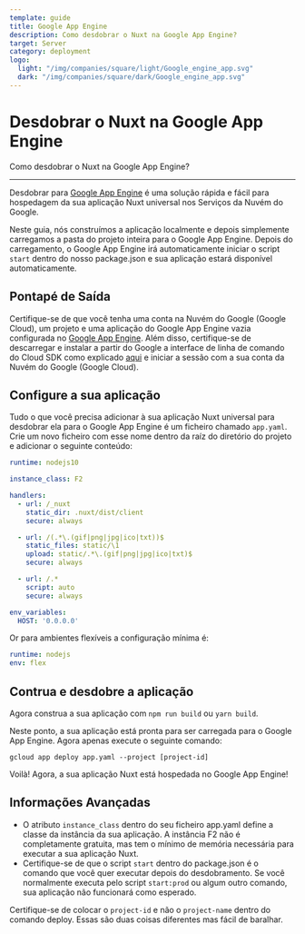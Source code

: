 ```yaml
---
template: guide
title: Google App Engine
description: Como desdobrar o Nuxt na Google App Engine?
target: Server
category: deployment
logo:
  light: "/img/companies/square/light/Google_engine_app.svg"
  dark: "/img/companies/square/dark/Google_engine_app.svg"
---
```

# Desdobrar o Nuxt na Google App Engine

Como desdobrar o Nuxt na Google App Engine?

---

Desdobrar para [Google App Engine](https://cloud.google.com/appengine/) é uma solução rápida e fácil para hospedagem da sua aplicação Nuxt universal nos Serviços da Nuvém do Google.

Neste guia, nós construímos a aplicação localmente e depois simplemente carregamos a pasta do projeto inteira para o Google App Engine. Depois do carregamento, o Google App Engine irá automaticamente iniciar o script `start` dentro do nosso package.json e sua aplicação estará disponível automaticamente.

## Pontapé de Saída

Certifique-se de que você tenha uma conta na Nuvém do Google (Google Cloud), um projeto e uma aplicação do Google App Engine vazia configurada no [Google App Engine](https://cloud.google.com/appengine/). Além disso, certifique-se de descarregar e instalar a partir do Google a interface de linha de comando do Cloud SDK como explicado [aqui](https://cloud.google.com/sdk/) e iniciar a sessão com a sua conta da Nuvém do Google (Google Cloud). 

## Configure a sua aplicação

Tudo o que você precisa adicionar à sua aplicação Nuxt universal para desdobrar ela para o Google App Engine é um ficheiro chamado `app.yaml`. Crie um novo ficheiro com esse nome dentro da raíz do diretório do projeto e adicionar o seguinte conteúdo:

```yaml
runtime: nodejs10

instance_class: F2

handlers:
  - url: /_nuxt
    static_dir: .nuxt/dist/client
    secure: always

  - url: /(.*\.(gif|png|jpg|ico|txt))$
    static_files: static/\1
    upload: static/.*\.(gif|png|jpg|ico|txt)$
    secure: always

  - url: /.*
    script: auto
    secure: always

env_variables:
  HOST: '0.0.0.0'
```

Or para ambientes flexíveis a configuração mínima é:

```yaml
runtime: nodejs
env: flex
```

## Contrua e desdobre a aplicação

Agora construa a sua aplicação com `npm run build` ou `yarn build`.

Neste ponto, a sua aplicação está pronta para ser carregada para o Google App Engine. Agora apenas execute o seguinte comando:

```
gcloud app deploy app.yaml --project [project-id]
```

Voilà! Agora, a sua aplicação Nuxt está hospedada no Google App Engine!

## Informações Avançadas

- O atributo `instance_class` dentro do seu ficheiro app.yaml define a classe da instância da sua aplicação. A instância F2 não é completamente gratuita, mas tem o mínimo de memória necessária para executar a sua aplicação Nuxt.
- Certifique-se de que o script `start` dentro do package.json é o comando que você quer executar depois do desdobramento. Se você normalmente executa pelo script `start:prod` ou algum outro comando, sua aplicação não funcionará como esperado.

Certifique-se de colocar o `project-id` e não o `project-name` dentro do comando deploy. Essas são duas coisas diferentes mas fácil de baralhar.
